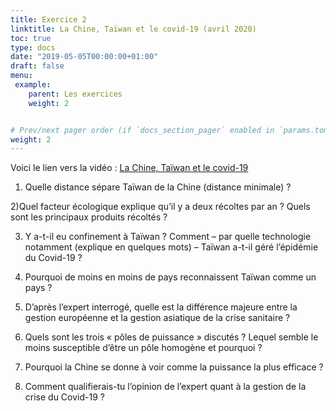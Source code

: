 ```yaml
---
title: Exercice 2
linktitle: La Chine, Taïwan et le covid-19 (avril 2020)
toc: true
type: docs
date: "2019-05-05T00:00:00+01:00"
draft: false
menu:
 example:
    parent: Les exercices
    weight: 2


# Prev/next pager order (if `docs_section_pager` enabled in `params.toml`)
weight: 2
---
```


Voici le lien vers la vidéo : [La Chine, Taïwan et le covid-19](https://www.youtube.com/watch?v=qQPZkmnScUw&t=1s)


1) Quelle distance sépare Taïwan de la Chine (distance minimale) ?


2)Quel facteur écologique explique qu’il y a deux récoltes par an ? Quels sont les principaux produits récoltés ?


3) Y a-t-il eu confinement à Taïwan ? Comment – par quelle technologie notamment (explique en quelques mots) – Taïwan a-t-il géré l’épidémie du Covid-19 ? 


4) Pourquoi de moins en moins de pays reconnaissent Taïwan comme un pays ?


5) D’après l’expert interrogé, quelle est la différence majeure entre la gestion européenne et la gestion asiatique de la crise sanitaire ?


6) Quels sont les trois « pôles de puissance » discutés ? Lequel semble le moins susceptible d’être un pôle homogène et pourquoi ? 


7) Pourquoi la Chine se donne à voir comme la puissance la plus efficace ?


8) Comment qualifierais-tu l’opinion de l’expert quant à la gestion de la crise du Covid-19 ?



